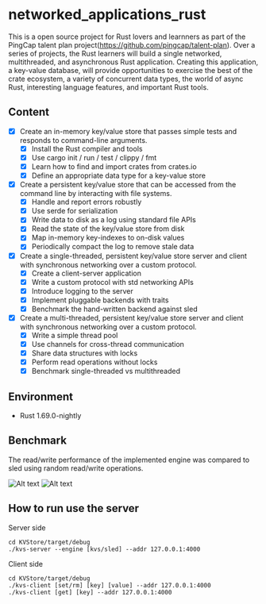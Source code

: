 # networked_applications_rust
This is a open source project for Rust lovers and learnners as part of the PingCap talent plan project(https://github.com/pingcap/talent-plan). Over a series of projects, the Rust learners will  build a single networked, multithreaded, and asynchronous Rust application. Creating this application, a key-value database, will provide opportunities to exercise the best of the crate ecosystem, a variety of concurrent data types, the world of async Rust, interesting language features, and important Rust tools.

## Content

- [x] Create an in-memory key/value store that passes simple tests and responds to command-line arguments.
  - [x] Install the Rust compiler and tools
  - [x] Use cargo init / run / test / clippy / fmt
  - [x] Learn how to find and import crates from crates.io
  - [x] Define an appropriate data type for a key-value store

- [x] Create a persistent key/value store that can be accessed from the command line by interacting with file systems.
  - [x] Handle and report errors robustly
  - [x] Use serde for serialization
  - [x] Write data to disk as a log using standard file APIs
  - [x] Read the state of the key/value store from disk
  - [x] Map in-memory key-indexes to on-disk values
  - [x] Periodically compact the log to remove stale data
  
- [x] Create a single-threaded, persistent key/value store server and client with synchronous networking over a custom protocol.
  - [x] Create a client-server application
  - [x] Write a custom protocol with std networking APIs
  - [x] Introduce logging to the server
  - [x] Implement pluggable backends with traits
  - [x] Benchmark the hand-written backend against sled

- [x] Create a multi-threaded, persistent key/value store server and client with synchronous networking over a custom protocol.
  - [x] Write a simple thread pool
  - [x] Use channels for cross-thread communication
  - [x] Share data structures with locks
  - [x] Perform read operations without locks
  - [x] Benchmark single-threaded vs multithreaded

## Environment

- Rust 1.69.0-nightly

## Benchmark
The read/write performance of the implemented engine was compared to sled using random read/write operations.

<img src="/img/random_read.png" alt="Alt text" title="Random read">

<img src="/img/random_write.png" alt="Alt text" title="Random write">

## How to run use the server

Server side
```
cd KVStore/target/debug
./kvs-server --engine [kvs/sled] --addr 127.0.0.1:4000
```

Client side
```
cd KVStore/target/debug
./kvs-client [set/rm] [key] [value] --addr 127.0.0.1:4000
./kvs-client [get] [key] --addr 127.0.0.1:4000
```



